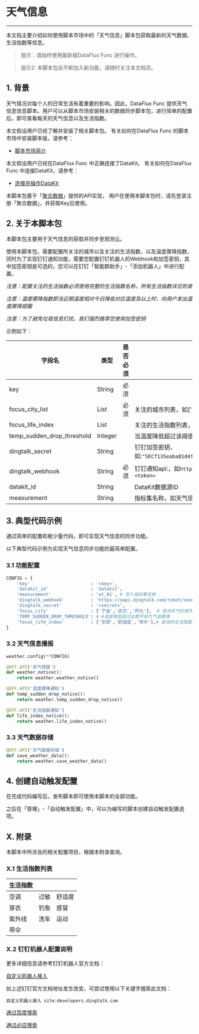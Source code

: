 # 天气信息
---


本文档主要介绍如何使用脚本市场中的「天气信息」脚本包获取最新的天气数据、生活指数等信息。

> 提示：请始终使用最新版DataFlux Func 进行操作。

> 提示2: 本脚本包会不断加入新功能，请随时关注本文档页。

## 1. 背景

天气情况对每个人的日常生活有着重要的影响。因此，DataFlux Func 提供天气信息信息脚本。用户可以从脚本市场安装相关的数据同步脚本包，进行简单的配置后，即可查看每天的天气信息以及生活指数。

本文假设用户已经了解并安装了相关脚本包。
有关如何在DataFlux Func 的脚本市场中安装脚本版，请参考：

- [脚本市场简介](/dataflux-func/script-market-intro)

本文假设用户已经在DataFlux Func 中正确连接了DataKit。
有关如何在DataFlux Func 中连接DataKit，请参考：

- [连接并操作DataKit](/dataflux-func/connect-to-datakit)

本脚本包基于「[聚合数据](https://www.juhe.cn/)」提供的API实现，
用户在使用本脚本包时，请先登录注册「聚合数据」，并获取Key后使用。

## 2. 关于本脚本包

本脚本包主要用于天气信息的获取并同步至观测云。

使用本脚本包，需要配置所关注的城市以及关注的生活指数，以及温度骤降指数，同时为了实现钉钉通知功能，需要您配置钉钉机器人的Webhook和加签密钥，其中加签密钥是可选的，您可以在钉钉「智能群助手」-「添加机器人」中进行配置。

*注意：配置关注的生活指数必须使用完整的生活指数名称，所有生活指数详见附录*

*注意：温度骤降指数即当近期温度相对今日降低对应温度及以上时，向用户发出温度骤降提醒*

*注意：为了避免垃圾信息打扰，我们强烈推荐您使用加签密钥*

示例如下：

| 字段名                     | 类型    | 是否必须 | 说明                                                                                     |
| -------------------------- | ------- | -------- | ---------------------------------------------------------------------------------------- |
| key                        | String  | 必须     |                                                                                          |
| focus_city_list            | List    | 必须     | 关注的城市列表，如['宁波','武汉','怀化']                                                 |
| focus_life_index           | List    |          | 关注的生活指数列表，如['空调','舒适度','带伞']                                           |
| temp_sudden_drop_threshold | Integer |          | 当温度降低超过该阈值时，发出温度骤降预警                                                 |
| dingtalk_secret            | String  |          | 钉钉加签密钥，如:`"SECf135eaba81d4f3442a56cfdde4e23f10cdb49fe1ee5e612b56a8ecaf13d6238b"` |
| dingtalk_webhook           | String  | 必须     | 钉钉通知api:，如`https://oapi.dingtalk.com/robot/send?access_token=<token>`              |
| datakit_id                 | String  |          | DataKit数据源ID                                                                          |
| measurement                | String  |          | 指标集名称，如天气信息                                                                   |

## 3. 典型代码示例

通过简单的配置和极少量代码，即可实现天气信息的同步功能。

以下典型代码示例为实现天气信息同步功能的最简单配置。

### 3.1 功能配置

```python
CONFIG = {
    'key'                       : '<key>',
    'datakit_id'                : 'datakit',
    'measurement'               : 'wt_01', # 写入指标集名称
    'dingtalk_webhook'          : 'https://oapi.dingtalk.com/robot/send?access_token=<token>',
    'dingtalk_secret'           : '<secret>',
    'focus_city'                : ['宁波','武汉','怀化'],  # 查询天气的城市名称，如：北京、苏州、上海
    'TEMP_SUDDEN_DROP_THRESHOLD': 4 #温度降低超过此数字视为气温骤降
    'focus_life_index'          : ['空调','舒适度','带伞'],# 查询的生活指数信息，如：空调、带伞
}
```

### 3.2 天气信息播报

```python
weather.config(**CONFIG)

@DFF.API('天气预报')
def weather_notice():
    return weather.weather_notice()

@DFF.API('温度骤降通知')
def temp_sudden_drop_notice():
    return weather.temp_sudden_drop_notice()

@DFF.API('生活指数通知')
def life_index_notice():
    return weather.life_index_notice()
```

### 3.3 天气数据存储

```python
@DFF.API('天气数据存储')
def save_weather_data():
    return weather.save_weather_data()
```

## 4. 创建自动触发配置

在完成代码编写后，发布脚本即可使用本脚本的全部功能。

之后在「管理」-「自动触发配置」中，可以为编写的脚本创建自动触发配置选项。

## X. 附录

本脚本中所涉及的相关配置项目，根据本附录查询。

### X.1 生活指数列表

| 生活指数 |      |        |
| -------- | ---- | ------ |
| 空调     | 过敏 | 舒适度 |
| 穿衣     | 钓鱼 | 感冒   |
| 紫外线   | 洗车 | 运动   |
| 带伞     |      |        |

### X.2 钉钉机器人配置说明

更多详细信息请参考钉钉机器人官方文档：

[自定义机器人接入](https://developers.dingtalk.com/document/robots/custom-robot-access?spm=ding_open_doc.document.0.0.7f875e59w0VKrH#topic-2026027)

如上述钉钉官方文档地址发生改变，可尝试使用以下关键字搜索此文档：

```
自定义机器人接入 site:developers.dingtalk.com
```

[通过百度搜索](https://www.baidu.com/s?wd=%E8%87%AA%E5%AE%9A%E4%B9%89%E6%9C%BA%E5%99%A8%E4%BA%BA%E6%8E%A5%E5%85%A5%20site:developers.dingtalk.com)

[通过必应搜索](https://cn.bing.com/search?q=%E8%87%AA%E5%AE%9A%E4%B9%89%E6%9C%BA%E5%99%A8%E4%BA%BA%E6%8E%A5%E5%85%A5%20site:developers.dingtalk.com)
